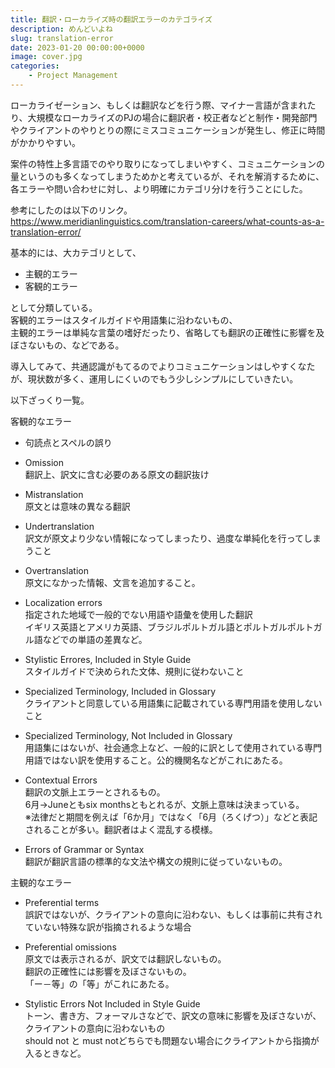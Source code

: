 ```yaml
---
title: 翻訳・ローカライズ時の翻訳エラーのカテゴライズ
description: めんどいよね
slug: translation-error
date: 2023-01-20 00:00:00+0000
image: cover.jpg
categories:
    - Project Management
---
```

ローカライゼーション、もしくは翻訳などを行う際、マイナー言語が含まれたり、大規模なローカライズのPJの場合に翻訳者・校正者などと制作・開発部門やクライアントのやりとりの際にミスコミュニケーションが発生し、修正に時間がかかりやすい。  

案件の特性上多言語でのやり取りになってしまいやすく、コミュニケーションの量というのも多くなってしまうためかと考えているが、それを解消するために、各エラーや問い合わせに対し、より明確にカテゴリ分けを行うことにした。  
  
参考にしたのは以下のリンク。  
https://www.meridianlinguistics.com/translation-careers/what-counts-as-a-translation-error/

基本的には、大カテゴリとして、
- 主観的エラー
- 客観的エラー

として分類している。  
客観的エラーはスタイルガイドや用語集に沿わないもの、  
主観的エラーは単純な言葉の嗜好だったり、省略しても翻訳の正確性に影響を及ぼさないもの、などである。  
  
導入してみて、共通認識がもてるのでよりコミュニケーションはしやすくなたが、現状数が多く、運用しにくいのでもう少しシンプルにしていきたい。  
  
以下ざっくり一覧。  

客観的なエラー  
- 句読点とスペルの誤り

- Omission  
翻訳上、訳文に含む必要のある原文の翻訳抜け

- Mistranslation  
原文とは意味の異なる翻訳

- Undertranslation  
訳文が原文より少ない情報になってしまったり、過度な単純化を行ってしまうこと

- Overtranslation  
原文になかった情報、文言を追加すること。

- Localization errors  
指定された地域で一般的でない用語や語彙を使用した翻訳  
イギリス英語とアメリカ英語、ブラジルポルトガル語とポルトガルポルトガル語などでの単語の差異など。

- Stylistic Errores, Included in Style Guide  
スタイルガイドで決められた文体、規則に従わないこと

- Specialized Terminology, Included in Glossary  
クライアントと同意している用語集に記載されている専門用語を使用しないこと

- Specialized Terminology, Not Included in Glossary  
用語集にはないが、社会通念上など、一般的に訳として使用されている専門用語ではない訳を使用すること。公的機関名などがこれにあたる。  

- Contextual Errors  
翻訳の文脈上エラーとされるもの。  
6月→Juneともsix monthsともとれるが、文脈上意味は決まっている。  
※法律だと期間を例えば「6か月」ではなく「6月（ろくげつ）」などと表記されることが多い。翻訳者はよく混乱する模様。  

- Errors of Grammar or Syntax  
翻訳が翻訳言語の標準的な文法や構文の規則に従っていないもの。

主観的なエラー  
- Preferential terms  
誤訳ではないが、クライアントの意向に沿わない、もしくは事前に共有されていない特殊な訳が指摘されるような場合  
- Preferential omissions  
原文では表示されるが、訳文では翻訳しないもの。  
翻訳の正確性には影響を及ぼさないもの。  
「ー－等」の「等」がこれにあたる。  
  
- Stylistic Errors Not Included in Style Guide  
トーン、書き方、フォーマルさなどで、訳文の意味に影響を及ぼさないが、クライアントの意向に沿わないもの  
should not と must notどちらでも問題ない場合にクライアントから指摘が入るときなど。  
